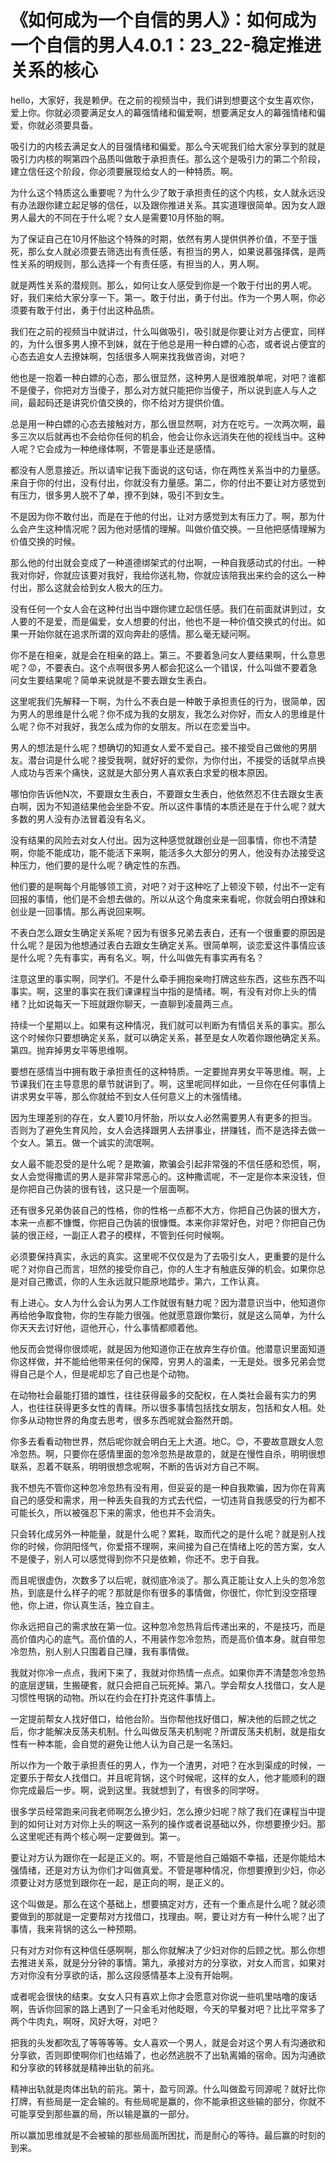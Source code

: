 # 《如何成为一个自信的男人》：如何成为一个自信的男人4.0.1：23_22-稳定推进关系的核心

hello，大家好，我是赖伊。在之前的视频当中，我们讲到想要这个女生喜欢你，爱上你。你就必须要满足女人的幕强情绪和偏爱啊，想要满足女人的幕强情绪和偏爱，你就必须要具备。

吸引力的内核去满足女人的目强情绪和偏爱。那么今天呢我们给大家分享到的就是吸引力内核的啊第四个品质叫做敢于承担责任。那么这个是吸引力的第二个阶段，建立信任这个阶段，你必须要展现给女人的一种特质。啊。

为什么这个特质这么重要呢？为什么少了敢于承担责任的这个内核，女人就永远没有办法跟你建立起足够的信任，以及跟你推进关系。其实道理很简单。因为女人跟男人最大的不同在于什么呢？女人是需要10月怀胎的啊。

为了保证自己在10月怀胎这个特殊的时期，依然有男人提供供养价值，不至于饿死，那么女人就必须要去筛选出有责任感，有担当的男人，如果说慕强择偶，是两性关系的明规则，那么选择一个有责任感，有担当的人，男人啊。

就是两性关系的潜规则。那么，如何让女人感受到你是一个敢于付出的男人呢。好，我们来给大家分享一下。第一。敢于付出，勇于付出。作为一个男人啊，你必须要有敢于付出，勇于付出这种品质。

我们在之前的视频当中就讲过，什么叫做吸引，吸引就是你要让对方占便宜，同样的，为什么很多男人撩不到妹，就在于他总是用一种白嫖的心态，或者说占便宜的心态去追女人去撩妹啊，包括很多人啊来找我做咨询，对吧？

他也是一抱着一种白嫖的心态，那么很显然，这种男人是很难脱单呢，对吧？谁都不是傻子，你把对方当傻子，那么对方就只能把你当傻子，所以说到底人与人之间，最起码还是讲究价值交换的，你不给对方提供价值。

总是用一种白嫖的心态去接触对方，那么很显然啊，对方在吃亏。一次两次啊，最多三次以后就再也不会给你任何的机会，他会让你永远消失在他的视线当中。这种人呢？它会成为一种绝缘体啊，不管是事业还是感情。

都没有人愿意接近。所以请牢记我下面说的这句话，你在两性关系当中的力量感。来自于你的付出，没有付出，你就没有力量感。第二，你的付出不要让对方感觉到有压力，很多男人脱不了单，撩不到妹，吸引不到女生。

不是因为你不敢付出，而是在于他的付出，让对方感觉到太有压力了。啊，那为什么会产生这种情况呢？因为他对感情的理解。叫做价值交换。一旦他把感情理解为价值交换的时候。

那么他的付出就会变成了一种道德绑架式的付出啊，一种自我感动式的付出。一种我对你好，你就应该要对我好，我给你送礼物，你就应该陪我出来约会的这么一种付出，那么这就会给到女人极大的压力。

没有任何一个女人会在这种付出当中跟你建立起信任感。我们在前面就讲到过，女人要的不是爱，而是偏爱，女人想要的付出，他也不是一种价值交换式的付出。如果一开始你就在追求所谓的双向奔赴的感情。那么毫无疑问啊。

你不是在相亲，就是会在相亲的路上。第三。不要着急问女人要结果啊，什么意思呢？😡，不要表白。这个点啊很多男人都会犯这么一个错误，什么叫做不要着急问女生要结果呢？简单来说就是不要去跟女生表白。

这里呢我们先解释一下啊，为什么不表白是一种敢于承担责任的行为，很简单，因为男人的思维是什么呢？你不成为我的女朋友，我怎么对你好，而女人的思维是什么呢？你不对我好，我怎么成为你的女朋友。所以在恋爱当中。

男人的想法是什么呢？想确切的知道女人爱不爱自己。接不接受自己做他的男朋友。潜台词是什么呢？接受我啊，就好好的爱你，为你付出，不接受的话就早点换人成功与否来个痛快，这就是大部分男人喜欢表白求爱的根本原因。

哪怕你告诉他N次，不要跟女生表白，不要跟女生表白，他依然忍不住去跟女生表白啊，因为不知道结果他会坐卧不安。所以这件事情的本质还是在于什么呢？就大多数的男人没有办法冒着没有名义。

没有结果的风险去对女人付出。因为这种感觉就跟创业是一回事情，你也不清楚啊，你能不能成功，能不能活下来啊，能活多久大部分的男人，他没有办法接受这种压力，他们要的是什么呢？确定性的东西。

他们要的是啊每个月能够领工资，对吧？对于这种吃了上顿没下顿，付出不一定有回报的事情，他们是不会想去做的。所以从这个角度来来看呢，你就会明白撩妹和创业是一回事情。那么再说回来啊。

不表白怎么跟女生确定关系呢？因为有很多兄弟去表白，还有一个很重要的原因是什么呢？是因为他想通过表白去跟女生确定关系。很简单啊，谈恋爱这件事情应该是什么呢？先有事实，再有名义。啊，什么叫做先有事实再有名？

注意这里的事实啊，同学们。不是什么牵手拥抱亲吻打牌这些东西，这些东西不叫事实。啊，这里的事实在我们课课程当中指的是情绪。啊，有没有对你上头的情绪？比如说每天一下班就跟你聊天，一直聊到凌晨两三点。

持续一个星期以上。如果有这种情况，我们就可以判断为有情侣关系的事实。那么这个时候你只要想确定关系，就可以确定关系，甚至是女人吹着你跟他确定关系。第四。抛弃掉男女平等思维啊。

要想在感情当中拥有敢于承担责任的这种特质。一定要抛弃男女平等思维。啊，上节课我们在主导意思的章节就讲到了。啊，这里呢同样如此，一旦你在任何事情上讲求男女平等，那么你就给不到女人任何意义上的木强情绪。

因为生理差别的存在，女人要10月怀胎，所以女人必然需要男人有更多的担当。否则为了避免生育风险，女人会选择跟男人去拼事业，拼赚钱，而不是选择去做一个女人。第五。做一个诚实的流氓啊。

女人最不能忍受的是什么呢？是欺骗，欺骗会引起非常强的不信任感和恐慌，啊，女人会觉得撒谎的男人是非常非常恶心的。这种撒谎呢，不一定是你本来没钱，但是你把自己伪装的很有钱，这只是一个层面啊。

还有很多兄弟伪装自己的性格，你的性格一点都不大方，你把自己伪装的很大方，本来一点都不慷慨，你把自己伪装的很慷慨。本来你非常好色，对吧？你把自己伪装的很正经，一副正人君子的模样，不管到任何时候啊。

必须要保持真实，永远的真实。这里呢不仅仅是为了去吸引女人，更重要的是什么呢？对你自己而言，坦然的接受你自己，你的人生才有触底反弹的机会。如果你总是对自己撒谎，你的人生永远就只能原地踏步。第六，工作认真。

有上进心。女人为什么会认为男人工作就很有魅力呢？因为潜意识当中，他知道你再给他争取食物，你的生存能力很强。他就愿意跟你繁衍，就是这么简单，为什么你天天去讨好他，逗他开心，什么事情都顺着他。

他反而会觉得你很烦呢，就是因为他知道你正在放弃生存价值。他潜意识里面知道你这样做，并不能给他带来任何的保障，穷男人的温柔，一无是处。很多兄弟会觉得自己是个人，但是呢却忘了自己也是个动物。

在动物社会最能打猎的雄性，往往获得最多的交配权，在人类社会最有实力的男人，也往往获得更多女性的青睐。所以很多事情包括找女朋友，包括和女人相。处你多从动物世界的角度去思考，很多东西呢就会豁然开朗。

你多去看看动物世界，然后呢你就会明白无上大道。地C。😊，不要故意跟女人忽冷忽热。啊，只要你在感情里面的忽冷忽热是故意的，就是在慢性自杀，明明很想联系，忍着不联系，明明很想念呢啊，不断的告诉对方自己不啊。

我不想先不管你这种忽冷忽热有没有用，但妥妥的是一种自我欺骗，因为你在背离自己的感受和需求，用一种丢失自我的方式去代偿，一切违背自我感受的行为都不可能长久，所以被强忍下来的需求，他也并不会消失。

只会转化成另外一种能量，就是什么呢？累耗，取而代之的是什么呢？就是别人找你的时候，你阴阳怪气，你爱搭不理啊，来间接为自己在情绪上吃的苦方案，女人不是傻子，别人可以感觉得到你不只是依赖，你还不。忠于自我。

而且呢很虚伪，次数多了以后呢，就彻底冷淡了。那么真正能让女人上头的忽冷忽热，到底是什么样子的呢？那就是你有很多的事情做，你很忙，你忙到没空搭理他，你上进，你认真生活，独立自主。

你永远把自己的需求放在第一位。这种忽冷忽热背后传递出来的，不是技巧，而是高价值内心的底气。高价值的人，不用装作忽冷忽热，而是高价值本身。就自带忽冷忽热，别人别人只围着自己赚，我有事情做。

我就对你冷一点点，我闲下来了，我就对你热情一点点。如果你弄不清楚忽冷忽热的底层逻辑，生搬硬套，就只会把自己玩死掉。第八。学会帮女人找借口，女人是习惯性甩锅的动物。所以在约会在打扑克这件事情上。

一定提前帮女人找好借口，给他台阶。当你帮他找好借口，解决他的后顾之忧之后，你才能解决反荡夫机制。什么叫做反荡夫机制呢？所谓反荡夫机制，就是指女性有一种本能，会自觉的避免让他人认为自己是一名荡妇。

所以作为一个敢于承担责任的男人，作为一个渣男，对吧？在水到渠成的时候，一定要乐于帮女人找借口。并且呢背锅，这个时候呢，这样的女人，他才能顺利的跟你完成最后一步。啊，说到这里。我就想到了，有很多的同学呀。

很多学员经常跑来问我老师啊怎么撩少妇，怎么撩少妇呢？除了我们在课程当中提到的如何让对方对你上头的啊这一系列的操作或者说基础以外，你想要撩少妇。那么这里呢还有两个核心啊一定要做到。第一。

要让对方认为跟你在一起是正义的。啊，不管是他自己婚姻不幸福，还是你能给木强情绪，还是对方认为你们才叫做真爱。不管是哪种情况，你想要撩到少妇，你必须要让对方感觉到跟你在一起，是正向的啊，是正义的。

这个叫做是。那么在这个基础上，想要搞定对方，还有一个重点是什么呢？就必须要做到的那就是一定要帮对方找借口，找理由。啊，要让对方有一种什么呢？出了事情，我来背锅的这么一种预期。

只有对方对你有这种信任感啊啊，那么你就解决了少妇对你的后顾之忧。那么你想去推进关系，就是分分钟的事情。第九，承接对方的分享欲，对女人而言，如果对方对你没有分享欲的话，那么这段感情基本上没有开始啊。

或者呢会很快的结束。女女人只有喜欢上你才会愿意对你说一些叽里咕噜的废话啊，告诉你回家的路上遇到了一只金毛对他眨眼，今天的早餐对吧？比比平常多了两个牛肉丸，啊呀，风好大呀，对吧？

把我的头发都吹乱了等等等等。女人喜欢一个男人，就是会对这个男人有沟通欲和分享欲，否则即使啊你们也结婚了，也必然逃脱不了出轨离婚的宿命。因为沟通欲和分享欲的转移就是精神出轨的前兆。

精神出轨就是肉体出轨的前兆。第十，盈亏同源。什么叫做盈亏同源呢？就好比你打牌，有些局是一定会输的。有些局呢是赢的，你不能承担这些输的部分，你就不可能享受到那些赢的局，所以输是赢的一部分。

所以赢加思维就是不会被输的那些局面所困扰，而是耐心的等待。最后赢的时刻的到来。